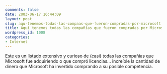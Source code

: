 ```yaml
---
comments: false
date: 2003-06-17 16:44:09
layout: post
slug: aqu-tenemos-todas-las-compaas-que-fueron-compradas-por-microsoft
title: Aquí tenemos todas las compañías que fueron compradas por Microsoft
wordpress_id: 1008
categories:
- Internet
---
```


[Este es un listado](http://www.vcnet.com/bms/departments/catalog/yrcatalog.shtml) extensivo y curioso de (casi) todas las compañías que Microsoft fue adquiriendo o que compró licencias… increíble la cantidad de dinero que Microsoft ha invertido comprando a su posible competencia.




 
